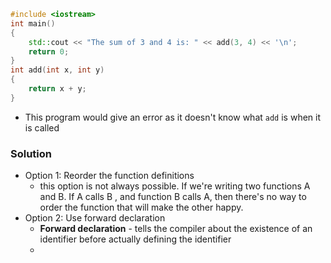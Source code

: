 ```cpp
#include <iostream>
int main()
{
    std::cout << "The sum of 3 and 4 is: " << add(3, 4) << '\n';
    return 0;
}
int add(int x, int y)
{
    return x + y;
}
```

- This program would give an error as it doesn't know what `add` is when it is called
### Solution
- Option 1: Reorder the function definitions
	- this option is not always possible. If we're writing two functions A and B. If A calls B , and function B calls A, then there's no way to order the function that will make the other happy. 
- Option 2: Use forward declaration
	- **Forward declaration** - tells the compiler about the existence of an identifier before actually defining the identifier 
	- 